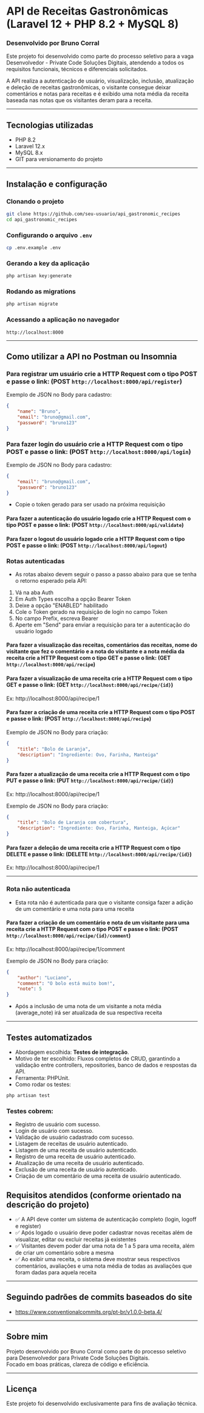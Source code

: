# API de Receitas Gastronômicas (Laravel 12 + PHP 8.2 + MySQL 8)

### Desenvolvido por Bruno Corral

Este projeto foi desenvolvido como parte do processo seletivo para a vaga Desenvolvedor - Private Code Soluções Digitais, atendendo a todos os requisitos funcionais, técnicos e diferenciais solicitados.

A API realiza a autenticação de usuário, visualização, inclusão, atualização e deleção de receitas gastronômicas, o visitante consegue deixar comentários e notas para receitas e é exibido uma nota média da receita baseada nas notas que os visitantes deram para a receita.

---

## Tecnologias utilizadas

- PHP 8.2
- Laravel 12.x
- MySQL 8.x
- GIT para versionamento do projeto

---

## Instalação e configuração

### Clonando o projeto
```bash
git clone https://github.com/seu-usuario/api_gastronomic_recipes
cd api_gastronomic_recipes
```

### Configurando o arquivo `.env`
```bash
cp .env.example .env
```

### Gerando a key da aplicação
```bash
php artisan key:generate
```

### Rodando as migrations
```bash
php artisan migrate
```

### Acessando a aplicação no navegador
```
http://localhost:8000
```

---

## Como utilizar a API no Postman ou Insomnia

### Para registrar um usuário crie a HTTP Request com o tipo POST e passe o link: (POST `http://localhost:8000/api/register`)
Exemplo de JSON no Body para cadastro:
```json
{
	"name": "Bruno",
	"email": "bruno@gmail.com",
	"password": "bruno123"
}
```

### Para fazer login do usuário crie a HTTP Request com o tipo POST e passe o link: (POST `http://localhost:8000/api/login`)
Exemplo de JSON no Body para cadastro:
```json
{
	"email": "bruno@gmail.com",
	"password": "bruno123"
}
```

- Copie o token gerado para ser usado na próxima requisição

#### Para fazer a autenticação do usuário logado crie a HTTP Request com o tipo POST e passe o link: (POST `http://localhost:8000/api/validate`)

#### Para fazer o logout do usuário logado crie a HTTP Request com o tipo POST e passe o link: (POST `http://localhost:8000/api/logout`)

### Rotas autenticadas
- As rotas abaixo devem seguir o passo a passo abaixo para que se tenha o retorno esperado pela API:

1. Vá na aba Auth
2. Em Auth Types escolha a opção Bearer Token
3. Deixe a opção "ENABLED" habilitado
4. Cole o Token gerado na requisição de login no campo Token
5. No campo Prefix, escreva Bearer
6. Aperte em "Send" para enviar a requisição para ter a autenticação do usuário logado

#### Para fazer a visualização das receitas, comentários das receitas, nome do visitante que fez o comentário e a nota do visitante e a nota média da receita crie a HTTP Request com o tipo GET e passe o link: (GET `http://localhost:8000/api/recipe`)

#### Para fazer a visualização de uma receita crie a HTTP Request com o tipo GET e passe o link: (GET `http://localhost:8000/api/recipe/{id}`)
Ex: http://localhost:8000/api/recipe/1

#### Para fazer a criação de uma receita crie a HTTP Request com o tipo POST e passe o link: (POST `http://localhost:8000/api/recipe`)
Exemplo de JSON no Body para criação:
```json
{
	"title": "Bolo de Laranja",
	"description": "Ingrediente: Ovo, Farinha, Manteiga"
}
```

#### Para fazer a atualização de uma receita crie a HTTP Request com o tipo PUT e passe o link: (PUT `http://localhost:8000/api/recipe/{id}`)
Ex: http://localhost:8000/api/recipe/1

Exemplo de JSON no Body para criação:
```json
{
	"title": "Bolo de Laranja com cobertura",
	"description": "Ingrediente: Ovo, Farinha, Manteiga, Açúcar"
}
```

#### Para fazer a deleção de uma receita crie a HTTP Request com o tipo DELETE e passe o link: (DELETE `http://localhost:8000/api/recipe/{id}`)
Ex: http://localhost:8000/api/recipe/1

---

### Rota não autenticada

- Esta rota não é autenticada para que o visitante consiga fazer a adição de um comentário e uma nota para uma receita

#### Para fazer a criação de um comentário e nota de um visitante para uma receita crie a HTTP Request com o tipo POST e passe o link: (POST `http://localhost:8000/api/recipe/{id}/comment`)
Ex: http://localhost:8000/api/recipe/1/comment

Exemplo de JSON no Body para criação:
```json
{
	"author": "Luciano",
	"comment": "O bolo está muito bom!",
	"note": 5
}
```

- Após a inclusão de uma nota de um visitante a nota média (average_note) irá ser atualizada de sua respectiva receita

---

## Testes automatizados

- Abordagem escolhida: **Testes de integração**.
- Motivo de ter escolhido: Fluxos completos de CRUD, garantindo a validação entre controllers, repositories, banco de dados e respostas da API.
- Ferramenta: PHPUnit.
- Como rodar os testes:
```bash
php artisan test
```

### Testes cobrem:
- Registro de usuário com sucesso.
- Login de usuário com sucesso.
- Validação de usuário cadastrado com sucesso.
- Listagem de receitas de usuário autenticado.
- Listagem de uma receita de usuário autenticado.
- Registro de uma receita de usuário autenticado.
- Atualização de uma receita de usuário autenticado.
- Exclusão de uma receita de usuário autenticado.
- Criação de um comentário de uma receita de usuário autenticado.

## Requisitos atendidos (conforme orientado na descrição do projeto)
- ✅ A API deve conter um sistema de autenticação completo (login, logoff e register)
- ✅ Após logado o usuário deve poder cadastrar novas receitas além de visualizar, editar ou excluir receitas já existentes
- ✅ Visitantes devem poder dar uma nota de 1 a 5 para uma receita, além de criar um comentário sobre a mesma
- ✅ Ao exibir uma receita, o sistema deve mostrar seus respectivos comentários, avaliações e uma nota média de todas as avaliações que foram dadas para aquela receita

---

## Seguindo padrões de commits baseados do site
* https://www.conventionalcommits.org/pt-br/v1.0.0-beta.4/

---

## Sobre mim

Projeto desenvolvido por Bruno Corral como parte do processo seletivo para Desenvolvedor para Private Code Soluções Digitais.  
Focado em boas práticas, clareza de código e eficiência.

---

## Licença
Este projeto foi desenvolvido exclusivamente para fins de avaliação técnica.